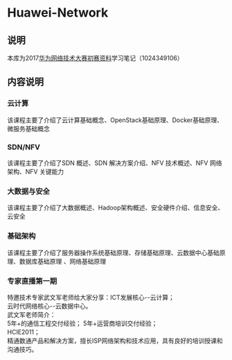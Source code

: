 # Huawei-Network
## 说明 ##
本库为2017[华为网络技术大赛初赛资料](http://www.huaweils.com/ntec)学习笔记（1024349106）
## 内容说明 ##

### 云计算 ###
该课程主要了介绍了云计算基础概念、OpenStack基础原理、Docker基础原理、微服务基础概念
### SDN/NFV ###
该课程主要了介绍了SDN 概述、SDN 解决方案介绍、NFV 技术概述、NFV 网络架构、NFV 关键能力
### 大数据与安全 ###
该课程主要了介绍了大数据概述、Hadoop架构概述、安全硬件介绍、信息安全、云安全
### 基础架构 ###
该课程主要了介绍了服务器操作系统基础原理、存储基础原理、云数据中心基础原理、数据库基础原理 、网络基础原理
### 专家直播第一期 ###
特邀技术专家武文军老师给大家分享：ICT发展核心--云计算；  
云时代网络核心--云数据中心。  
武文军老师简介：  
5年+的通信工程交付经验；
5年+运营商培训交付经验；  
HCIE2011；  
精通数通产品和解决方案，擅长ISP网络架构和技术应用，具有良好的培训授课和沟通技巧。



 
